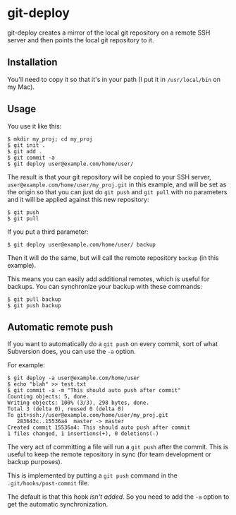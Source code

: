 git-deploy
==========

git-deploy creates a mirror of the local git repository on a remote SSH
server and then points the local git repository to it.


Installation
------------

You'll need to copy it so that it's in your path (I put it in
`/usr/local/bin` on my Mac).


Usage
-----

You use it like this:

    $ mkdir my_proj; cd my_proj
    $ git init .
    $ git add .
    $ git commit -a
    $ git deploy user@example.com/home/user/

The result is that your git repository will be copied to your SSH
server, `user@example.com/home/user/my_proj.git` in this example, and
will be set as the origin so that you can just do `git push` and
`git pull` with no parameters and it will be applied against this new
repository:

    $ git push 
    $ git pull

If you put a third parameter:

    $ git deploy user@example.com/home/user/ backup

Then it will do the same, but will call the remote repository `backup`
(in this example).

This means you can easily add additional remotes, which is useful for
backups. You can synchronize your backup with these commands:

    $ git pull backup
    $ git push backup


Automatic remote push
---------------------

If you want to automatically do a `git push` on every commit, sort of
what Subversion does, you can use the `-a` option.

For example:

    $ git deploy -a user@example.com/home/user
    $ echo "blah" >> test.txt
    $ git commit -a -m "This should auto push after commit"
    Counting objects: 5, done.
    Writing objects: 100% (3/3), 298 bytes, done.
    Total 3 (delta 0), reused 0 (delta 0)
    To git+ssh://user@example.com/home/user/my_proj.git
       283643c..15536a4  master -> master
    Created commit 15536a4: This should auto push after commit
    1 files changed, 1 insertions(+), 0 deletions(-)

The very act of committing a file will run a `git push` after the
commit. This is useful to keep the remote repository in sync (for team
development or backup purposes).

This is implemented by putting a `git push` command in the
`.git/hooks/post-commit` file.

The default is that this hook *isn't added*. So you need to add the `-a`
option to get the automatic synchronization.

